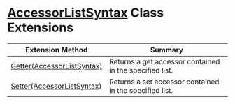 # [AccessorListSyntax](https://docs.microsoft.com/en-us/dotnet/api/microsoft.codeanalysis.csharp.syntax.accessorlistsyntax) Class Extensions

| Extension Method | Summary |
| ---------------- | ------- |
| [Getter(AccessorListSyntax)](../../../../../Roslynator/CSharp/SyntaxExtensions/Getter/README.md) | Returns a get accessor contained in the specified list\. |
| [Setter(AccessorListSyntax)](../../../../../Roslynator/CSharp/SyntaxExtensions/Setter/README.md) | Returns a set accessor contained in the specified list\. |

